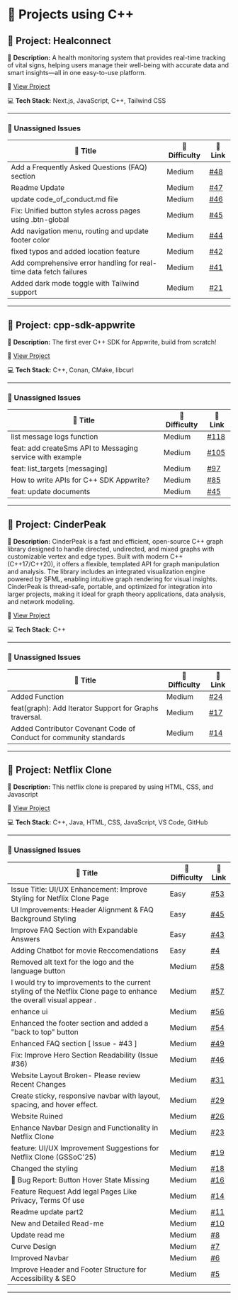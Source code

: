 # 🚀 Projects using C++

## 📌 Project: Healconnect 

📝 **Description:** A  health monitoring system that provides real-time tracking of vital signs, helping users manage their well-being with accurate data and smart insights—all in one easy-to-use platform.

🔗 [View Project](https://github.com/Dipanita45/HEALCONNECT)

💻 **Tech Stack:** Next.js, JavaScript, C++, Tailwind CSS

---

### 🐛 Unassigned Issues

| 🔖 Title | 🎯 Difficulty | 🔗 Link |
|----------|----------------|---------|
| Add a Frequently Asked Questions (FAQ) section | Medium | [#48](https://github.com/Dipanita45/HEALCONNECT/issues/48) |
| Readme Update | Medium | [#47](https://github.com/Dipanita45/HEALCONNECT/issues/47) |
| update code_of_conduct.md file | Medium | [#46](https://github.com/Dipanita45/HEALCONNECT/pull/46) |
| Fix: Unified button styles across pages using .btn-global | Medium | [#45](https://github.com/Dipanita45/HEALCONNECT/pull/45) |
| Add navigation menu, routing and update footer color | Medium | [#44](https://github.com/Dipanita45/HEALCONNECT/pull/44) |
| fixed typos and added location feature | Medium | [#42](https://github.com/Dipanita45/HEALCONNECT/pull/42) |
| Add comprehensive error handling for real-time data fetch failures | Medium | [#41](https://github.com/Dipanita45/HEALCONNECT/pull/41) |
| Added dark mode toggle with Tailwind support | Medium | [#21](https://github.com/Dipanita45/HEALCONNECT/pull/21) |

---

## 📌 Project: cpp-sdk-appwrite

📝 **Description:** The first ever C++ SDK for Appwrite, build from scratch!

🔗 [View Project](https://github.com/pooranjoyb/cpp-sdk-appwrite)

💻 **Tech Stack:** C++, Conan, CMake, libcurl

---

### 🐛 Unassigned Issues

| 🔖 Title | 🎯 Difficulty | 🔗 Link |
|----------|----------------|---------|
| list message logs function | Medium | [#118](https://github.com/pooranjoyb/cpp-sdk-appwrite/pull/118) |
| feat: add createSms API to Messaging service with example | Medium | [#105](https://github.com/pooranjoyb/cpp-sdk-appwrite/pull/105) |
| feat: list_targets [messaging] | Medium | [#97](https://github.com/pooranjoyb/cpp-sdk-appwrite/issues/97) |
| How to write APIs for C++ SDK Appwrite? | Medium | [#85](https://github.com/pooranjoyb/cpp-sdk-appwrite/issues/85) |
| feat: update documents | Medium | [#45](https://github.com/pooranjoyb/cpp-sdk-appwrite/pull/45) |

---

## 📌 Project: CinderPeak

📝 **Description:** CinderPeak is a fast and efficient, open-source C++ graph library designed to handle directed, undirected, and mixed graphs with customizable vertex and edge types. Built with modern C++ (C++17/C++20), it offers a flexible, templated API for graph manipulation and analysis. The library includes an integrated visualization engine powered by SFML, enabling intuitive graph rendering for visual insights. CinderPeak is thread-safe, portable, and optimized for integration into larger projects, making it ideal for graph theory applications, data analysis, and network modeling.

🔗 [View Project](https://github.com/SharonIV0x86/CinderPeak)

💻 **Tech Stack:** C++

---

### 🐛 Unassigned Issues

| 🔖 Title | 🎯 Difficulty | 🔗 Link |
|----------|----------------|---------|
| Added Function | Medium | [#24](https://github.com/SharonIV0x86/CinderPeak/pull/24) |
| feat(graph): Add Iterator Support for Graphs traversal. | Medium | [#17](https://github.com/SharonIV0x86/CinderPeak/issues/17) |
| Added Contributor Covenant Code of Conduct for community standards | Medium | [#14](https://github.com/SharonIV0x86/CinderPeak/pull/14) |

---

## 📌 Project: Netflix Clone

📝 **Description:** This netflix clone is prepared by using HTML, CSS, and Javascript

🔗 [View Project](https://github.com/Aqsa4066/netflixclone)

💻 **Tech Stack:** C++, Java, HTML, CSS, JavaScript, VS Code, GitHub

---

### 🐛 Unassigned Issues

| 🔖 Title | 🎯 Difficulty | 🔗 Link |
|----------|----------------|---------|
| Issue Title: UI/UX Enhancement: Improve Styling for Netflix Clone Page | Easy | [#53](https://github.com/Aqsa4066/netflixclone/issues/53) |
| UI Improvements: Header Alignment & FAQ Background Styling | Easy | [#45](https://github.com/Aqsa4066/netflixclone/issues/45) |
| Improve FAQ Section with Expandable Answers | Easy | [#43](https://github.com/Aqsa4066/netflixclone/issues/43) |
| Adding Chatbot for movie Reccomendations | Easy | [#4](https://github.com/Aqsa4066/netflixclone/issues/4) |
| Removed alt text for the logo and the language button | Medium | [#58](https://github.com/Aqsa4066/netflixclone/pull/58) |
| I would try to improvements to the current styling of the Netflix Clone page to enhance the overall  visual appear . | Medium | [#57](https://github.com/Aqsa4066/netflixclone/pull/57) |
| enhance ui | Medium | [#56](https://github.com/Aqsa4066/netflixclone/pull/56) |
| Enhanced the footer section and added a  "back to top" button | Medium | [#54](https://github.com/Aqsa4066/netflixclone/pull/54) |
| Enhanced FAQ section [ Issue - #43 ] | Medium | [#49](https://github.com/Aqsa4066/netflixclone/pull/49) |
| Fix: Improve Hero Section Readability (Issue #36) | Medium | [#46](https://github.com/Aqsa4066/netflixclone/pull/46) |
| Website Layout Broken- Please review Recent Changes | Medium | [#31](https://github.com/Aqsa4066/netflixclone/issues/31) |
| Create sticky, responsive navbar with layout, spacing, and hover effect. | Medium | [#29](https://github.com/Aqsa4066/netflixclone/pull/29) |
| Website Ruined | Medium | [#26](https://github.com/Aqsa4066/netflixclone/issues/26) |
| Enhance Navbar Design and Functionality in Netflix Clone | Medium | [#23](https://github.com/Aqsa4066/netflixclone/issues/23) |
| feature: UI/UX Improvement Suggestions for Netflix Clone (GSSoC'25) | Medium | [#19](https://github.com/Aqsa4066/netflixclone/issues/19) |
| Changed the styling | Medium | [#18](https://github.com/Aqsa4066/netflixclone/pull/18) |
| 🐛 Bug Report: Button Hover State Missing | Medium | [#16](https://github.com/Aqsa4066/netflixclone/issues/16) |
| Feature Request Add legal Pages Like Privacy, Terms Of use | Medium | [#14](https://github.com/Aqsa4066/netflixclone/issues/14) |
| Readme update part2 | Medium | [#11](https://github.com/Aqsa4066/netflixclone/pull/11) |
| New and Detailed Read-me | Medium | [#10](https://github.com/Aqsa4066/netflixclone/pull/10) |
| Update read me | Medium | [#8](https://github.com/Aqsa4066/netflixclone/pull/8) |
| Curve Design | Medium | [#7](https://github.com/Aqsa4066/netflixclone/issues/7) |
| Improved Navbar | Medium | [#6](https://github.com/Aqsa4066/netflixclone/issues/6) |
| Improve Header and Footer Structure for Accessibility & SEO | Medium | [#5](https://github.com/Aqsa4066/netflixclone/issues/5) |

---

